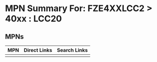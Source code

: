 



# MPN Summary For: FZE4XXLCC2 > 40xx : LCC20

## MPNs
  

|MPN|Direct Links|Search Links|
| :--- | :--- | :--- |
||||
